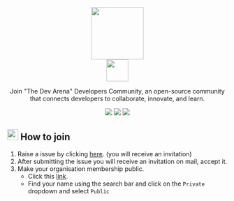 <div align="center">
 <a href="#">
   <img src="https://oyepriyansh.pages.dev/tda.svg" height="120"> <br>
   <img src="https://oyepriyansh.pages.dev/63895464564564683.svg" height="50">
 </a> 
   <p>Join "The Dev Arena" Developers Community, an open-source community that connects developers to collaborate, innovate, and learn.</p>
   <a href="https://discord.com/invite/AeAjegXn6D"><img src="https://img.shields.io/badge/Discord-%235865F2.svg?style=for-the-badge&logo=discord&logoColor=white"></a>  <a href="https://github.com/TheDevArena"><img src="https://img.shields.io/badge/github-282828.svg?style=for-the-badge&logo=github&logoColor=white"></a>  <a href="mailto:thedevarena@hotmail.com"><img src="https://img.shields.io/badge/mail-D14836?style=for-the-badge&logo=gmail&logoColor=white"></a>
 
</div>

## <a href="#--how-to-join"> <img src="https://oyepriyansh.pages.dev/877479021909245983.gif" width="25"></a> How to join 
1. Raise a issue by clicking [here](https://github.com/TheDevArena/Interact/issues/new?assignees=&labels=Invitation&template=invitation.yml&title=Please+invite+me+to+the+GitHub+Community+Organization). (you will receive an invitation)
2. After submitting the issue you will receive an invitation on mail, accept it.
3. Make your organisation membership public.
    - Click this [link](https://github.com/orgs/TheDevArena/people).
    - Find your name using the search bar and click on the `Private` dropdown and select `Public`
